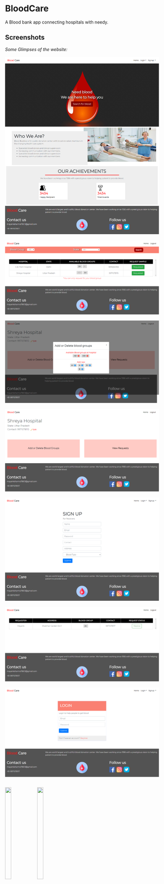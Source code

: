 # BloodCare
A Blood bank app connecting hospitals with needy.

## Screenshots
*Some Glimpses of the website:*<br/>
<br/>
<img src="/images/home.png"/><br/><br/>
<img src="/images/available_blood.png" /><br/><br/>
<img src="/images/admin_2.png" /><br/><br/>
<img src="/images/admin.png" /><br/><br/>
<img src="/images/signup.png"/><br/><br/>
<img src="/images/request.png" /><br/><br/>
<img src="/images/login.png" /><br/><br/>
<div>
<img src="/images/mobile_available.png"  height="300" width="20%"/>
<img src="/images/mobile_home.png"  height="300" width="20%"/>
</div>
